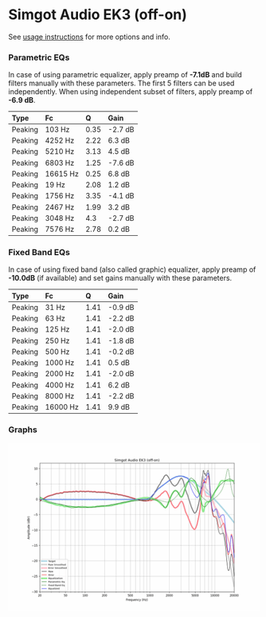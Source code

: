 # Simgot Audio EK3 (off-on)
See [usage instructions](https://github.com/jaakkopasanen/AutoEq#usage) for more options and info.

### Parametric EQs
In case of using parametric equalizer, apply preamp of **-7.1dB** and build filters manually
with these parameters. The first 5 filters can be used independently.
When using independent subset of filters, apply preamp of **-6.9 dB**.

| Type    | Fc       |    Q | Gain    |
|:--------|:---------|:-----|:--------|
| Peaking | 103 Hz   | 0.35 | -2.7 dB |
| Peaking | 4252 Hz  | 2.22 | 6.3 dB  |
| Peaking | 5210 Hz  | 3.13 | 4.5 dB  |
| Peaking | 6803 Hz  | 1.25 | -7.6 dB |
| Peaking | 16615 Hz | 0.25 | 6.8 dB  |
| Peaking | 19 Hz    | 2.08 | 1.2 dB  |
| Peaking | 1756 Hz  | 3.35 | -4.1 dB |
| Peaking | 2467 Hz  | 1.99 | 3.2 dB  |
| Peaking | 3048 Hz  | 4.3  | -2.7 dB |
| Peaking | 7576 Hz  | 2.78 | 0.2 dB  |

### Fixed Band EQs
In case of using fixed band (also called graphic) equalizer, apply preamp of **-10.0dB**
(if available) and set gains manually with these parameters.

| Type    | Fc       |    Q | Gain    |
|:--------|:---------|:-----|:--------|
| Peaking | 31 Hz    | 1.41 | -0.9 dB |
| Peaking | 63 Hz    | 1.41 | -2.2 dB |
| Peaking | 125 Hz   | 1.41 | -2.0 dB |
| Peaking | 250 Hz   | 1.41 | -1.8 dB |
| Peaking | 500 Hz   | 1.41 | -0.2 dB |
| Peaking | 1000 Hz  | 1.41 | 0.5 dB  |
| Peaking | 2000 Hz  | 1.41 | -2.0 dB |
| Peaking | 4000 Hz  | 1.41 | 6.2 dB  |
| Peaking | 8000 Hz  | 1.41 | -2.2 dB |
| Peaking | 16000 Hz | 1.41 | 9.9 dB  |

### Graphs
![](./Simgot%20Audio%20EK3%20(off-on).png)